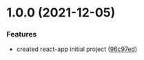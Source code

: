 # 1.0.0 (2021-12-05)


### Features

* created react-app initial project ([96c97ed](https://github.com/gabrielizalo/nba-player-heights/commit/96c97ed6d99efd017a7fb8e20aa8635b1c98c3b7))
